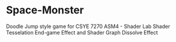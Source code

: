 # Space-Monster
Doodle Jump style game for CSYE 7270 ASM4 - Shader Lab Shader Tesselation End-game Effect and Shader Graph Dissolve Effect
